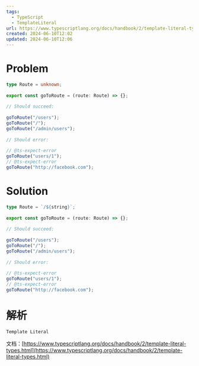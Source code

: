 ```yaml
---
tags:
  - TypeScript
  - TemplateLiteral
url: https://www.typescriptlang.org/docs/handbook/2/template-literal-types.html
created: 2024-06-10T12:02
updated: 2024-06-10T12:06
---
```

# Problem

```ts file:14-template-literal-with-string.problem.ts
type Route = unknown;  
  
export const goToRoute = (route: Route) => {};  
  
// Should succeed:  
  
goToRoute("/users");  
goToRoute("/");  
goToRoute("/admin/users");  
  
// Should error:  
  
// @ts-expect-error  
goToRoute("users/1");  
// @ts-expect-error  
goToRoute("http://facebook.com");
```

# Solution

```ts file
type Route = `/${string}`;  
  
export const goToRoute = (route: Route) => {};  
  
// Should succeed:  
  
goToRoute("/users");  
goToRoute("/");  
goToRoute("/admin/users");  
  
// Should error:  
  
// @ts-expect-error  
goToRoute("users/1");  
// @ts-expect-error  
goToRoute("http://facebook.com");
```

# 解析

`Template Literal` 

文档：[https://www.typescriptlang.org/docs/handbook/2/template-literal-types.html](https://www.typescriptlang.org/docs/handbook/2/template-literal-types.html)

